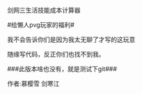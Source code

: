 剑网三生活技能成本计算器

#给懒人pvg玩家的福利#

我不会告诉你们是因为我太无聊了才写的这玩意

随缘写代码，反正你们也找不到我。

###此版本啥也没有，就是测试下git###

作者:慕樱雪 剑寒江
